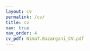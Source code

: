```yaml
---
layout: cv
permalink: /cv/
title: cv 
nav: true
nav_order: 4
cv_pdf: NimaT.Bazargani_CV.pdf
---
```

